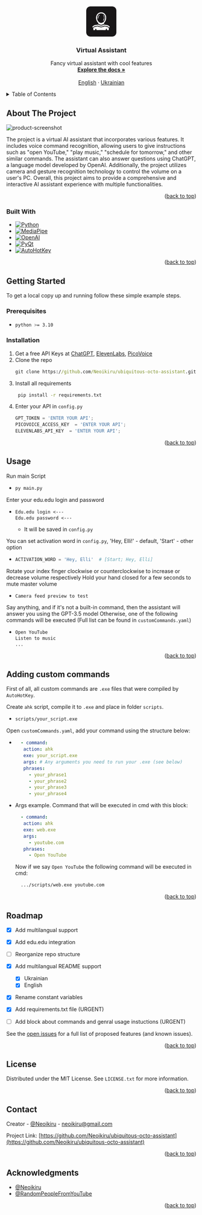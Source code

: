 <a name="readme-top"></a>

<!-- PROJECT LOGO -->
<br />
<div align="center">
  <a href="https://github.com/Neoikiru/ubiquitous-octo-assistant">
    <img src="GUI/Icons/logo.png" alt="Logo" width="80" height="80">
  </a>

<h3 align="center">Virtual Assistant</h3>

  <p align="center">
    Fancy virtual assistant with cool features
    <br />
    <a href="https://github.com/Neoikiru/ubiquitous-octo-assistant"><strong>Explore the docs »</strong></a>
    <br />
    <br />
    <a href="https://github.com/Neoikiru/ubiquitous-octo-assistant/blob/main/README.md">English</a>
    ·
    <a href="https://github.com/Neoikiru/ubiquitous-octo-assistant/blob/main/README.ua.md">Ukrainian</a>
  </p>
</div>


<!-- TABLE OF CONTENTS -->
<details>
  <summary>Table of Contents</summary>
  <ol>
    <li>
      <a href="#about-the-project">About The Project</a>
      <ul>
        <li><a href="#built-with">Built With</a></li>
      </ul>
    </li>
    <li>
      <a href="#getting-started">Getting Started</a>
      <ul>
        <li><a href="#prerequisites">Prerequisites</a></li>
        <li><a href="#installation">Installation</a></li>
      </ul>
    </li>
    <li><a href="#adding-custom-commands">Cusom commands</a></li>
    <li><a href="#usage">Usage</a></li>
    <li><a href="#roadmap">Roadmap</a></li>
    <li><a href="#license">License</a></li>
    <li><a href="#contact">Contact</a></li>
    <li><a href="#acknowledgments">Acknowledgments</a></li>
  </ol>
</details>


<!-- ABOUT THE PROJECT -->
## About The Project

![product-screenshot](https://github.com/Neoikiru/ubiquitous-octo-assistant/assets/101185766/bdca7e43-c628-4b3f-960b-07223b6c0dfd)

  The project is a virtual AI assistant that incorporates various features. It includes voice command recognition, allowing users to give instructions such as "open YouTube," "play music," "schedule for tomorrow," and other similar commands. The assistant can also answer questions using ChatGPT, a language model developed by OpenAI. Additionally, the project utilizes camera and gesture recognition technology to control the volume on a user's PC. Overall, this project aims to provide a comprehensive and interactive AI assistant experience with multiple functionalities.


<p align="right">(<a href="#readme-top">back to top</a>)</p>


### Built With
* [![Python][Python.com]][Python-url]
* [![MediaPipe][Mediapipe.com]][Mediapipe-url]
* [![OpenAI][OpenAI.com]][OpenAI-url]
* [![PyQt][PyQt.com]][PyQt-url]
* [![AutoHotKey][AutoHotKey.com]][AutoHotKey-url]

<p align="right">(<a href="#readme-top">back to top</a>)</p>



<!-- GETTING STARTED -->
## Getting Started

To get a local copy up and running follow these simple example steps.

### Prerequisites
* ```sh
  python >= 3.10
  ```

### Installation

1. Get a free API Keys at [ChatGPT](https://platform.openai.com/account/api-keys), [ElevenLabs](https://docs.elevenlabs.io/authentication/01-xi-api-key), [PicoVoice](https://console.picovoice.ai/profile)
2. Clone the repo
   ```cmd
   git clone https://github.com/Neoikiru/ubiquitous-octo-assistant.git
   ```
3. Install all requirements
   ```cmd
    pip install -r requirements.txt
    ```
4. Enter your API in `config.py`
   ```python
   GPT_TOKEN = 'ENTER YOUR API';
   PICOVOICE_ACCESS_KEY  = 'ENTER YOUR API';
   ELEVENLABS_API_KEY  = 'ENTER YOUR API';
   ```

<p align="right">(<a href="#readme-top">back to top</a>)</p>



<!-- USAGE EXAMPLES -->
## Usage

<!-- Use this space to show useful examples of how a project can be used. Additional screenshots, code examples and demos work well in this space. You may also link to more resources. -->
Run main Script
*  ```cmd
   py main.py
   ```
   
Enter your edu.edu login and password
*  ```
   Edu.edu login <---
   Edu.edu password <---
   ```
   + It will be saved in `config.py`
 
You can set activation word in `config.py`, 
   'Hey, Elli!' - default,
   'Start' - other option
*  ```python
   ACTIVATION_WORD = 'Hey, Elli'  # [Start; Hey, Elli]
   ```
   
Rotate your index finger clockwise or counterclockwise to increase or decrease volume respectively
  Hold your hand closed for a few seconds to mute master volume
*  ```
   Camera feed preview to test
   ```
Say anything, and if it's not a built-in command, then the assistant will answer you using the GPT-3.5 model
  Otherwise, one of the following commands will be executed (Full list can be found in `customCommands.yaml`)
*  ```
   Open YouTube
   Listen to music
   ...
   ```
<!-- _For more examples, please refer to the [Documentation](https://example.com)_ -->

<p align="right">(<a href="#readme-top">back to top</a>)</p>


## Adding custom commands

First of all, all custom commands are `.exe` files that were compiled by `AutoHotKey`.

Create `ahk` script, compile it to `.exe` and place in folder `scripts`.
*  ```cmd
   scripts/your_script.exe
   ```

Open `customCommands.yaml`, add your command using the structure below:
*  ```yaml
     - command:
      action: ahk
      exe: your_script.exe
      args: # Any arguments you need to run your .exe (see below)
      phrases:
        - your_phrase1
        - your_phrase2
        - your_phrase3
        - your_phrase4
   ```
   

* Args example. Command that will be executed in cmd with this block:
   ```yaml
     - command:
      action: ahk
      exe: web.exe
      args: 
        - youtube.com
      phrases:
        - Open YouTube
   ```
   Now if we say `Open YouTube` the following command will be executed in cmd:
   ```cmd
     .../scripts/web.exe youtube.com
   ```
<p align="right">(<a href="#readme-top">back to top</a>)</p>


<!-- ROADMAP -->
## Roadmap

- [x] Add multilangual support
- [x] Add edu.edu integration
- [ ] Reorganize repo structure
- [x] Add multilangual README support
    - [x]  Ukrainian
    - [x]  English
- [x] Rename constant variables
- [x] Add requirements.txt file (URGENT)
- [ ] Add block about commands and genral usage instuctions (URGENT)
 

See the [open issues](https://github.com/Neoikiru/ubiquitous-octo-assistant/issues) for a full list of proposed features (and known issues).

<p align="right">(<a href="#readme-top">back to top</a>)</p>



<!-- CONTRIBUTING -->
<!-- ## Contributing

Contributions are what make the open source community such an amazing place to learn, inspire, and create. Any contributions you make are **greatly appreciated**.

If you have a suggestion that would make this better, please fork the repo and create a pull request. You can also simply open an issue with the tag "enhancement".
Don't forget to give the project a star! Thanks again!

1. Fork the Project
2. Create your Feature Branch (`git checkout -b feature/AmazingFeature`)
3. Commit your Changes (`git commit -m 'Add some AmazingFeature'`)
4. Push to the Branch (`git push origin feature/AmazingFeature`)
5. Open a Pull Request

<p align="right">(<a href="#readme-top">back to top</a>)</p> -->



<!-- LICENSE -->
## License

Distributed under the MIT License. See `LICENSE.txt` for more information.

<p align="right">(<a href="#readme-top">back to top</a>)</p>



<!-- CONTACT -->
## Contact

Creator - [@Neoikiru](https://t.me/Neoikiru) - neoikiru@gmail.com

Project Link: [https://github.com/Neoikiru/ubiquitous-octo-assistant](https://github.com/Neoikiru/ubiquitous-octo-assistant)

<p align="right">(<a href="#readme-top">back to top</a>)</p>



<!-- ACKNOWLEDGMENTS -->
## Acknowledgments

* [@Neoikiru](https://t.me/Neoikiru)
* [@RandomPeopleFromYouTube](https://youtube.com)

<p align="right">(<a href="#readme-top">back to top</a>)</p>



<!-- MARKDOWN LINKS & IMAGES -->
[Mediapipe.com]: https://img.shields.io/badge/Mediapipe-20232A?style=for-the-badge&logo=devdotto&logoColor=#003E54
[Mediapipe-url]: https://developers.google.com/mediapipe
[PyQt.com]: https://img.shields.io/badge/PyQT-20232A?style=for-the-badge&logo=qt&logoColor=#41CD52
[PyQt-url]: https://www.qt.io/product/ui-design-tools
[OpenAI.com]: https://img.shields.io/badge/OpenAI-20232A?style=for-the-badge&logo=openai&logoColor=#412991
[OpenAI-url]: https://openai.com/
[Python.com]: https://img.shields.io/badge/Python-20232A?style=for-the-badge&logo=python&logoColor=#3776AB
[Python-url]: https://www.python.org/
[AutoHotKey.com]: https://img.shields.io/badge/AutoHotKey-20232A?style=for-the-badge&logo=autohotkey&logoColor=#334455
[AutoHotKey-url]: https://www.autohotkey.com/
